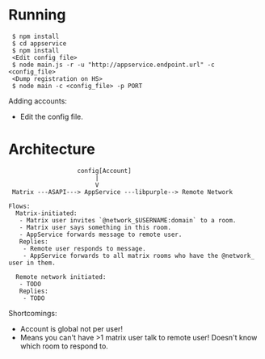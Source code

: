 Running
=======

```
 $ npm install
 $ cd appservice
 $ npm install
 <Edit config file>
 $ node main.js -r -u "http://appservice.endpoint.url" -c <config_file>
 <Dump registration on HS>
 $ node main -c <config_file> -p PORT
```

Adding accounts:
 - Edit the config file.


Architecture
============

```
                   config[Account]
                        |
                        V
 Matrix ---ASAPI---> AppService ---libpurple--> Remote Network
```

```
Flows:
  Matrix-initiated:
   - Matrix user invites `@network_$USERNAME:domain` to a room.
   - Matrix user says something in this room.
   - AppService forwards message to remote user.
   Replies:
    - Remote user responds to message.
    - AppService forwards to all matrix rooms who have the @network_ user in them.

  Remote network initiated:
   - TODO
   Replies:
    - TODO
```

Shortcomings:
 - Account is global not per user!
 - Means you can't have >1 matrix user talk to remote user! Doesn't know which
   room to respond to.
